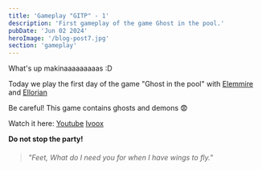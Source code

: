 ```yaml
---
title: 'Gameplay "GITP" - 1'
description: 'First gameplay of the game Ghost in the pool.'
pubDate: 'Jun 02 2024'
heroImage: '/blog-post7.jpg'
section: 'gameplay'
---
```


What's up makinaaaaaaaaas :D

Today we play the first day of the game "Ghost in the pool" with <a href="https://www.instagram.com/elemmire1988?utm_source=qr&igsh=MWgwcm84ZmxwaDVmYQ%3D%3D" target="_blank">Elemmire</a> and <a href="https://www.youtube.com/@ellorian_audiolibros" target="_blank">Ellorian</a> 

Be careful! This game contains ghosts and demons &#128552; 	

Watch it here:
<a href="https://www.youtube.com/watch?v=omkhsaJyGMA" target="_blank">Youtube</a>
<a href="https://go.ivoox.com/rf/129728287" target="_blank">Ivoox</a>

**Do not stop the party!**

> ###### "Feet, What do I need you for when I have wings to fly."

